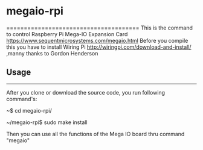 # megaio-rpi
======================================
This is the command to control Raspberry Pi Mega-IO Expansion Card  https://www.sequentmicrosystems.com/megaio.html
Before you compile this you have to install Wiring Pi http://wiringpi.com/download-and-install/ ,manny thanks to Gordon Henderson
## Usage
--------------------------------------------
After you clone or download the source code, you run following command's:

  ~$ cd megaio-rpi/
  
  ~/megaio-rpi$ sudo make install
  
 Then you can use all the functions of the Mega IO board thru command "megaio"


  
